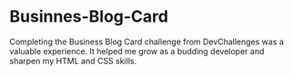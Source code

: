 # Businnes-Blog-Card
Completing the Business Blog Card challenge from DevChallenges was a valuable experience. It helped me grow as a budding developer and sharpen my HTML and CSS skills.
